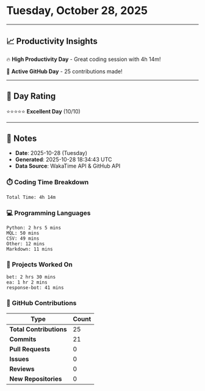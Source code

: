 # Tuesday, October 28, 2025

---

## 📈 Productivity Insights

🔥 **High Productivity Day** - Great coding session with 4h 14m!

🚀 **Active GitHub Day** - 25 contributions made!

---

## 🎯 Day Rating

⭐⭐⭐⭐⭐ **Excellent Day** (10/10)

---

## 📝 Notes

- **Date**: 2025-10-28 (Tuesday)
- **Generated**: 2025-10-28 18:34:43 UTC
- **Data Source**: WakaTime API & GitHub API


### ⏱️ Coding Time Breakdown

```
Total Time: 4h 14m
```

### 💻 Programming Languages

```
Python: 2 hrs 5 mins
MQL: 50 mins
CSV: 49 mins
Other: 12 mins
Markdown: 11 mins
```

### 📂 Projects Worked On

```
bet: 2 hrs 30 mins
ea: 1 hr 2 mins
response-bot: 41 mins

```


### 🐙 GitHub Contributions

| Type | Count |
|------|-------|
| **Total Contributions** | 25 |
| **Commits** | 21 |
| **Pull Requests** | 0 |
| **Issues** | 0 |
| **Reviews** | 0 |
| **New Repositories** | 0 |

